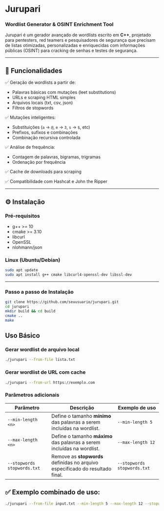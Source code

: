 # Jurupari

### Wordlist Generator & OSINT Enrichment Tool

Jurupari é um gerador avançado de wordlists escrito em **C++**, projetado para pentesters, red teamers e pesquisadores de segurança que precisam de listas otimizadas, personalizadas e enriquecidas com informações públicas (OSINT) para cracking de senhas e testes de segurança.

---

## 🚀 **Funcionalidades**

✅ Geração de wordlists a partir de:

- Palavras básicas com mutações (leet substitutions)
- URLs e scraping HTML simples
- Arquivos locais (txt, csv, json)
- Filtros de stopwords

✅ Mutações inteligentes:

- Substituições (`a` → `@`, `e` → `3`, `s` → `$`, etc)
- Prefixos, sufixos e combinações
- Combinação recursiva controlada

✅ Análise de frequência:

- Contagem de palavras, bigramas, trigramas
- Ordenação por frequência

✅ Cache de downloads para scraping

✅ Compatibilidade com Hashcat e John the Ripper


---

## ⚙️ **Instalação**

### **Pré-requisitos**

- g++ >= 10
- cmake >= 3.10
- libcurl
- OpenSSL
- nlohmann/json

### **Linux (Ubuntu/Debian)**

```bash
sudo apt update
sudo apt install g++ cmake libcurl4-openssl-dev libssl-dev
```
---

### **Passo a passo de Instalação**

```bash
git clone https://github.com/seuusuario/jurupari.git
cd jurupari
mkdir build && cd build
cmake ..
make
```
## **Uso Básico**

### **Gerar wordlist de arquivo local**
```bash
./jurupari --from-file lista.txt
```
### **Gerar wordlist de URL com cache**
```bash
./jurupari --from-url https://exemplo.com
```
### **Parâmetros adicionais**

| Parâmetro                   | Descrição                                                                     | Exemplo de uso              |
| --------------------------- | ----------------------------------------------------------------------------- | --------------------------- |
| `--min-length <n>`          | Define o tamanho **mínimo** das palavras a serem incluídas na wordlist.       | `--min-length 5`            |
| `--max-length <n>`          | Define o tamanho **máximo** das palavras a serem incluídas na wordlist.       | `--max-length 12`           |
| `--stopwords stopwords.txt` | Remove as **stopwords** definidas no arquivo especificado do resultado final. | `--stopwords stopwords.txt` |

## **✅ Exemplo combinado de uso:**
```bash
./jurupari --from-file input.txt --min-length 5 --max-length 12 --stopwords stopwords.txt``
